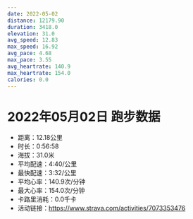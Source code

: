 ```yaml
---
date: 2022-05-02
distance: 12179.90
duration: 3418.0
elevation: 31.0
avg_speed: 12.83
max_speed: 16.92
avg_pace: 4.68
max_pace: 3.55
avg_heartrate: 140.9
max_heartrate: 154.0
calories: 0.0
---
```


# 2022年05月02日 跑步数据

- 距离：12.18公里
- 时长：0:56:58
- 海拔：31.0米
- 平均配速：4:40/公里
- 最快配速：3:32/公里
- 平均心率：140.9次/分钟
- 最大心率：154.0次/分钟
- 卡路里消耗：0.0千卡
- 活动链接：https://www.strava.com/activities/7073353476
